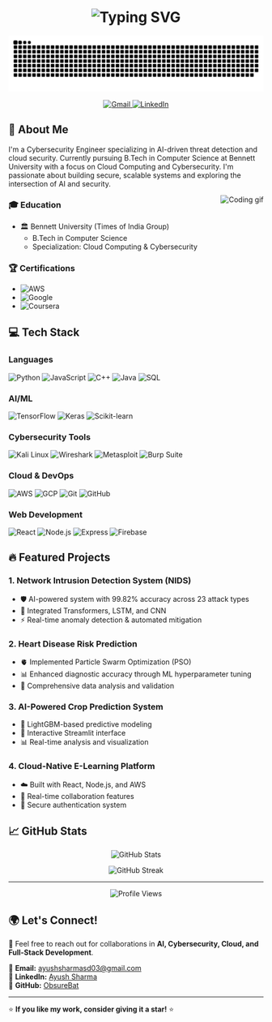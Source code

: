 <h1 align="center">
  <img src="https://readme-typing-svg.demolab.com?font=Fira+Code&weight=600&size=28&duration=4000&pause=1000&color=2F81F7&center=true&vCenter=true&random=false&width=435&lines=Hi+👋,+I'm+Ayush+Sharma;Cybersecurity+Engineer;Cloud+Computing+Expert" alt="Typing SVG" />
</h1>

<p align="center">
  <img src="https://raw.githubusercontent.com/platane/snk/output/github-contribution-grid-snake-dark.svg" alt="Snake animation" />
</p>

<p align="center">
  <a href="mailto:ayushsharmasd03@gmail.com">
    <img src="https://img.shields.io/badge/Gmail-D14836?style=for-the-badge&logo=gmail&logoColor=white" alt="Gmail"/>
  </a>
  <a href="https://www.linkedin.com/in/your-linkedin">
    <img src="https://img.shields.io/badge/LinkedIn-0077B5?style=for-the-badge&logo=linkedin&logoColor=white" alt="LinkedIn"/>
  </a>
</p>

## 🚀 About Me

I'm a Cybersecurity Engineer specializing in AI-driven threat detection and cloud security. Currently pursuing B.Tech in Computer Science at Bennett University with a focus on Cloud Computing and Cybersecurity. I'm passionate about building secure, scalable systems and exploring the intersection of AI and security.

<img align="right" height="200" src="/api/placeholder/400/320" alt="Coding gif"/>

### 🎓 Education
- 🏛️ Bennett University (Times of India Group)
  - B.Tech in Computer Science 
  - Specialization: Cloud Computing & Cybersecurity

### 🏆 Certifications
- ![AWS](https://img.shields.io/badge/AWS-Certified_Cloud_Practitioner-FF9900?style=flat&logo=amazon-aws&logoColor=white)
- ![Google](https://img.shields.io/badge/Google-The_Bits_and_Bytes_of_Networking-4285F4?style=flat&logo=google&logoColor=white)
- ![Coursera](https://img.shields.io/badge/Coursera-Algorithmic_Toolbox-0056D2?style=flat&logo=coursera&logoColor=white)

## 💻 Tech Stack

### Languages
![Python](https://img.shields.io/badge/Python-3776AB?style=for-the-badge&logo=python&logoColor=white)
![JavaScript](https://img.shields.io/badge/JavaScript-F7DF1E?style=for-the-badge&logo=javascript&logoColor=black)
![C++](https://img.shields.io/badge/C++-00599C?style=for-the-badge&logo=c%2B%2B&logoColor=white)
![Java](https://img.shields.io/badge/Java-ED8B00?style=for-the-badge&logo=openjdk&logoColor=white)
![SQL](https://img.shields.io/badge/SQL-4479A1?style=for-the-badge&logo=mysql&logoColor=white)

### AI/ML
![TensorFlow](https://img.shields.io/badge/TensorFlow-FF6F00?style=for-the-badge&logo=tensorflow&logoColor=white)
![Keras](https://img.shields.io/badge/Keras-D00000?style=for-the-badge&logo=keras&logoColor=white)
![Scikit-learn](https://img.shields.io/badge/Scikit_learn-F7931E?style=for-the-badge&logo=scikit-learn&logoColor=white)

### Cybersecurity Tools
![Kali Linux](https://img.shields.io/badge/Kali_Linux-557C94?style=for-the-badge&logo=kali-linux&logoColor=white)
![Wireshark](https://img.shields.io/badge/Wireshark-1679A7?style=for-the-badge&logo=wireshark&logoColor=white)
![Metasploit](https://img.shields.io/badge/Metasploit-2A2A2A?style=for-the-badge&logo=metasploit&logoColor=white)
![Burp Suite](https://img.shields.io/badge/Burp_Suite-FF6633?style=for-the-badge&logo=burp-suite&logoColor=white)

### Cloud & DevOps
![AWS](https://img.shields.io/badge/AWS-232F3E?style=for-the-badge&logo=amazon-aws&logoColor=white)
![GCP](https://img.shields.io/badge/GCP-4285F4?style=for-the-badge&logo=google-cloud&logoColor=white)
![Git](https://img.shields.io/badge/Git-F05032?style=for-the-badge&logo=git&logoColor=white)
![GitHub](https://img.shields.io/badge/GitHub-181717?style=for-the-badge&logo=github&logoColor=white)

### Web Development
![React](https://img.shields.io/badge/React-20232A?style=for-the-badge&logo=react&logoColor=61DAFB)
![Node.js](https://img.shields.io/badge/Node.js-339933?style=for-the-badge&logo=node.js&logoColor=white)
![Express](https://img.shields.io/badge/Express-000000?style=for-the-badge&logo=express&logoColor=white)
![Firebase](https://img.shields.io/badge/Firebase-FFCA28?style=for-the-badge&logo=firebase&logoColor=black)

## 🔥 Featured Projects

### 1. Network Intrusion Detection System (NIDS)
- 🛡️ AI-powered system with 99.82% accuracy across 23 attack types
- 🤖 Integrated Transformers, LSTM, and CNN
- ⚡ Real-time anomaly detection & automated mitigation

### 2. Heart Disease Risk Prediction
- 🫀 Implemented Particle Swarm Optimization (PSO)
- 📊 Enhanced diagnostic accuracy through ML hyperparameter tuning
- 🔬 Comprehensive data analysis and validation

### 3. AI-Powered Crop Prediction System
- 🌾 LightGBM-based predictive modeling
- 📱 Interactive Streamlit interface
- 📊 Real-time analysis and visualization

### 4. Cloud-Native E-Learning Platform
- ☁️ Built with React, Node.js, and AWS
- 🤝 Real-time collaboration features
- 🔐 Secure authentication system

## 📈 GitHub Stats

<p align="center">
  <img src="https://github-readme-stats.vercel.app/api?username=YourGitHubUsername&show_icons=true&theme=github_dark" alt="GitHub Stats" />
</p>

<p align="center">
  <img src="https://github-readme-streak-stats.herokuapp.com/?user=YourGitHubUsername&theme=github-dark-blue" alt="GitHub Streak" />
</p>

---

<p align="center">
  <img src="https://komarev.com/ghpvc/?username=YourGitHubUsername&color=blue" alt="Profile Views" />
</p>

## 🌍 Let's Connect!
💬 Feel free to reach out for collaborations in **AI, Cybersecurity, Cloud, and Full-Stack Development**.

📧 **Email:** [ayushsharmasd03@gmail.com](mailto:ayushsharmasd03@gmail.com)  
💼 **LinkedIn:** [Ayush Sharma](https://www.linkedin.com/in/ayush-sharma-805810218/)  
📌 **GitHub:** [ObsureBat](https://github.com/ObsureBat)

---

⭐ **If you like my work, consider giving it a star!** ⭐

